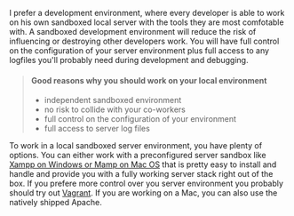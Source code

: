 I prefer a development environment, where every developer is able to work on his own sandboxed local server with the tools they are most comfotable with. A sandboxed development environment will reduce the risk of influencing or destroying other developers work. You will have full control on the configuration of your server environment plus full access to any logfiles you'll probably need during development and debugging.

> #### Good reasons why you should work on your local environment
> * independent sandboxed environment
> * no risk to collide with your co-workers
> * full control on the configuration of your environment
> * full access to server log files

To work in a local sandboxed server environment, you have plenty of options. You can either work with a preconfigured server sandbox like [Xampp on Windows or Mamp on Mac OS](/Environment/Local_Development_Environment/Xampp_&_Mamp) that is pretty easy to install and handle and provide you with a fully working server stack right out of the box. If you prefere more control over you server environment you probably should try out [Vagrant](/Environment/Local_Development_Environment/Vagrant). If you are working on a Mac, you can also use the natively shipped Apache.
